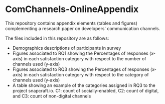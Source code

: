 # ComChannels-OnlineAppendix
This repository contains appendix elements (tables and figures) complementing a research paper on developers' communication channels.

The files included in this repository are as follows:

- Demographics descriptions of participants in survey
- Figures associated to RQ1 showing the Percentages of responses (x-axis) in each satisfaction category with respect to the number of channels used (y-axis)
- Figures associated to RQ3 showing the Percentages of responses (x-axis) in each satisfaction category with respect to the category of channels used (y-axis)
- A table showing an example of the categories assigned in RQ3 to the project snapcraft.io. C1: count of socially-enabled, C2: count of digital, and C3: count of non-digital channels
